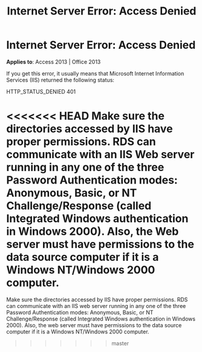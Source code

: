 ﻿---
title: 'Internet Server Error: Access Denied'
TOCTitle: 'Internet Server Error: Access Denied'
ms:assetid: 65f4608b-afec-2867-dae3-e29bae03a6fd
ms:mtpsurl: https://msdn.microsoft.com/library/JJ249395(v=office.15)
ms:contentKeyID: 48545334
ms.date: 09/18/2015
mtps_version: v=office.15
---

# Internet Server Error: Access Denied


**Applies to**: Access 2013 | Office 2013

If you get this error, it usually means that Microsoft Internet Information Services (IIS) returned the following status:

HTTP\_STATUS\_DENIED 401

<<<<<<< HEAD
Make sure the directories accessed by IIS have proper permissions. RDS can communicate with an IIS Web server running in any one of the three Password Authentication modes: Anonymous, Basic, or NT Challenge/Response (called Integrated Windows authentication in Windows 2000). Also, the Web server must have permissions to the data source computer if it is a Windows NT/Windows 2000 computer.
=======
Make sure the directories accessed by IIS have proper permissions. RDS can communicate with an IIS web server running in any one of the three Password Authentication modes: Anonymous, Basic, or NT Challenge/Response (called Integrated Windows authentication in Windows 2000). Also, the web server must have permissions to the data source computer if it is a Windows NT/Windows 2000 computer.
>>>>>>> master

